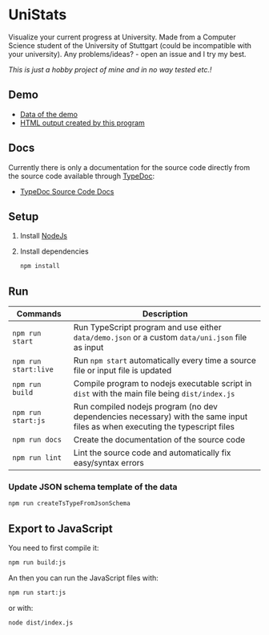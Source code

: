 # UniStats

Visualize your current progress at University.
Made from a Computer Science student of the University of Stuttgart (could be incompatible with your university).
Any problems/ideas? - open an issue and I try my best.

*This is just a hobby project of mine and in no way tested etc.!*

## Demo

- [Data of the demo](https://anonymerniklasistanonym.github.io/UniStats/demo.json)
- [HTML output created by this program](https://anonymerniklasistanonym.github.io/UniStats/demo.html)

## Docs

Currently there is only a documentation for the source code directly from the source code available through [TypeDoc](https://typedoc.org/):

- [TypeDoc Source Code Docs](https://anonymerniklasistanonym.github.io/UniStats/globals.html)

## Setup

1. Install [NodeJs](https://nodejs.org/en/download/current/)

2. Install dependencies

   ```sh
   npm install
   ```

## Run

| Commands | Description |
| ---------------- | ---------------- |
| `npm run start` | Run TypeScript program and use either `data/demo.json` or a custom `data/uni.json` file as input |
| `npm run start:live` | Run `npm start` automatically every time a source file or input file is updated |
| `npm run build` | Compile program to nodejs executable script in `dist` with the main file being `dist/index.js` |
| `npm run start:js` | Run compiled nodejs program (no dev dependencies necessary) with the same input files as when executing the typescript files |
| `npm run docs` | Create the documentation of the source code |
| `npm run lint` | Lint the source code and automatically fix easy/syntax errors |

### Update JSON schema template of the data

```sh
npm run createTsTypeFromJsonSchema
```

## Export to JavaScript

You need to first compile it:

```sh
npm run build:js
```

An then you can run the JavaScript files with:

```sh
npm run start:js
```

or with:

```sh
node dist/index.js
```
